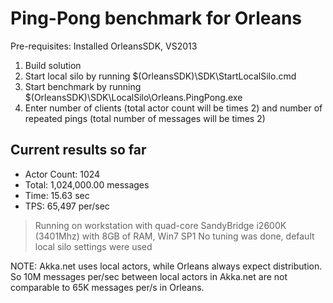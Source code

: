 Ping-Pong benchmark for Orleans
=========================================

Pre-requisites: Installed OrleansSDK, VS2013

1. Build solution
2. Start local silo by running $(OrleansSDK)\SDK\StartLocalSilo.cmd
3. Start benchmark by running $(OrleansSDK)\SDK\LocalSilo\Orleans.PingPong.exe
4. Enter number of clients (total actor count will be times 2) and number of repeated pings (total number of messages will be times 2)

Current results so far
-------------------------
- Actor Count: 1024
- Total: 1,024,000.00 messages
- Time: 15.63 sec
- TPS: 65,497 per/sec

> Running on workstation with quad-core SandyBridge i2600K (3401Mhz) with 8GB of RAM, Win7 SP1
> No tuning was done, default local silo settings were used

NOTE: Akka.net uses local actors, while Orleans always expect distribution. So 10M messages per/sec between local actors in Akka.net are not comparable to 65K messages per/s in Orleans. 
